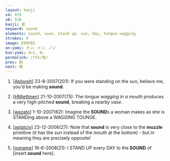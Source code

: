 ```yaml
---
layout: kanji
v4: 479
v6: 518
kanji: 音
keyword: sound
elements: sound, vase, stand up, sun, day, tongue wagging
strokes: 9
image: E99FB3
on-yomi: オン、イン、ノン
kun-yomi: おと、ね
permalink: /rtk/音/
prev: 剖
next: 暗
---
```


1) [<a href="http://kanji.koohii.com/profile/Aploosh">Aploosh</a>] 23-8-2007(201): If you were standing on the sun, believe me, you&#039;d be making<strong> sound</strong>.

2) [<a href="http://kanji.koohii.com/profile/HMiettinen">HMiettinen</a>] 21-10-2007(75): The <em>tongue wagging in a mouth</em> produces a very high-pitched <strong>sound</strong>, breaking a nearby <em>vase</em>.

3) [<a href="http://kanji.koohii.com/profile/wazato">wazato</a>] 1-10-2007(62): Imagine the<strong> SOUND</strong>s a woman makes as she is STANDing above a WAGGING TOUNGE.

4) [<a href="http://kanji.koohii.com/profile/astgtciv">astgtciv</a>] 23-12-2006(27): Note that<strong> sound</strong> is very close to the <strong>muzzle</strong> primitive (it has the <em>sun</em> instead of the <em>mouth</em> at the bottom) - but in meaning they are precisely opposite!

5) [<a href="http://kanji.koohii.com/profile/noname">noname</a>] 16-6-2008(21): I STAND UP every DAY to the<strong> SOUND</strong> of [insert<strong> sound</strong> here].

